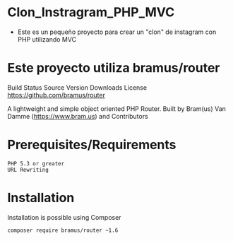 # Clon_Instragram_PHP_MVC

- Este es un pequeño proyecto para crear un "clon" de instagram con PHP utilizando MVC

# Este proyecto utiliza bramus/router

Build Status Source Version Downloads License
https://github.com/bramus/router

A lightweight and simple object oriented PHP Router. Built by Bram(us) Van Damme (https://www.bram.us) and Contributors

# Prerequisites/Requirements

    PHP 5.3 or greater
    URL Rewriting

# Installation

Installation is possible using Composer

    composer require bramus/router ~1.6
